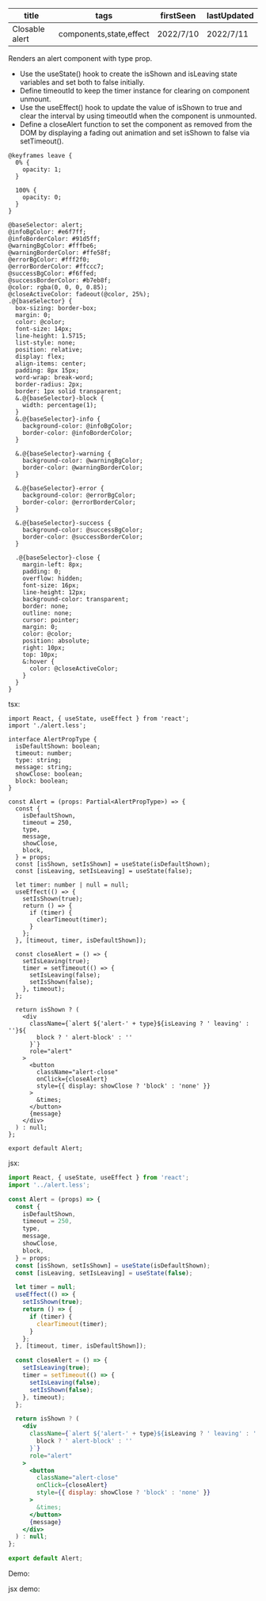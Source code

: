 | title          | tags                    | firstSeen | lastUpdated |
| -------------- | ----------------------- | --------- | ----------- |
| Closable alert | components,state,effect | 2022/7/10 | 2022/7/11   |

Renders an alert component with type prop.

- Use the useState() hook to create the isShown and isLeaving state variables and set both to false initially.
- Define timeoutId to keep the timer instance for clearing on component unmount.
- Use the useEffect() hook to update the value of isShown to true and clear the interval by using timeoutId when the component is unmounted.
- Define a closeAlert function to set the component as removed from the DOM by displaying a fading out animation and set isShown to false via setTimeout().

```less | pure
@keyframes leave {
  0% {
    opacity: 1;
  }

  100% {
    opacity: 0;
  }
}

@baseSelector: alert;
@infoBgColor: #e6f7ff;
@infoBorderColor: #91d5ff;
@warningBgColor: #fffbe6;
@warningBorderColor: #ffe58f;
@errorBgColor: #fff2f0;
@errorBorderColor: #ffccc7;
@successBgColor: #f6ffed;
@successBorderColor: #b7eb8f;
@color: rgba(0, 0, 0, 0.85);
@closeActiveColor: fadeout(@color, 25%);
.@{baseSelector} {
  box-sizing: border-box;
  margin: 0;
  color: @color;
  font-size: 14px;
  line-height: 1.5715;
  list-style: none;
  position: relative;
  display: flex;
  align-items: center;
  padding: 8px 15px;
  word-wrap: break-word;
  border-radius: 2px;
  border: 1px solid transparent;
  &.@{baseSelector}-block {
    width: percentage(1);
  }
  &.@{baseSelector}-info {
    background-color: @infoBgColor;
    border-color: @infoBorderColor;
  }

  &.@{baseSelector}-warning {
    background-color: @warningBgColor;
    border-color: @warningBorderColor;
  }

  &.@{baseSelector}-error {
    background-color: @errorBgColor;
    border-color: @errorBorderColor;
  }

  &.@{baseSelector}-success {
    background-color: @successBgColor;
    border-color: @successBorderColor;
  }

  .@{baseSelector}-close {
    margin-left: 8px;
    padding: 0;
    overflow: hidden;
    font-size: 16px;
    line-height: 12px;
    background-color: transparent;
    border: none;
    outline: none;
    cursor: pointer;
    margin: 0;
    color: @color;
    position: absolute;
    right: 10px;
    top: 10px;
    &:hover {
      color: @closeActiveColor;
    }
  }
}
```

tsx:

```tsx | pure
import React, { useState, useEffect } from 'react';
import './alert.less';

interface AlertPropType {
  isDefaultShown: boolean;
  timeout: number;
  type: string;
  message: string;
  showClose: boolean;
  block: boolean;
}

const Alert = (props: Partial<AlertPropType>) => {
  const {
    isDefaultShown,
    timeout = 250,
    type,
    message,
    showClose,
    block,
  } = props;
  const [isShown, setIsShown] = useState(isDefaultShown);
  const [isLeaving, setIsLeaving] = useState(false);

  let timer: number | null = null;
  useEffect(() => {
    setIsShown(true);
    return () => {
      if (timer) {
        clearTimeout(timer);
      }
    };
  }, [timeout, timer, isDefaultShown]);

  const closeAlert = () => {
    setIsLeaving(true);
    timer = setTimeout(() => {
      setIsLeaving(false);
      setIsShown(false);
    }, timeout);
  };

  return isShown ? (
    <div
      className={`alert ${'alert-' + type}${isLeaving ? ' leaving' : ''}${
        block ? ' alert-block' : ''
      }`}
      role="alert"
    >
      <button
        className="alert-close"
        onClick={closeAlert}
        style={{ display: showClose ? 'block' : 'none' }}
      >
        &times;
      </button>
      {message}
    </div>
  ) : null;
};

export default Alert;
```

jsx:

```jsx | pure
import React, { useState, useEffect } from 'react';
import '../alert.less';

const Alert = (props) => {
  const {
    isDefaultShown,
    timeout = 250,
    type,
    message,
    showClose,
    block,
  } = props;
  const [isShown, setIsShown] = useState(isDefaultShown);
  const [isLeaving, setIsLeaving] = useState(false);

  let timer = null;
  useEffect(() => {
    setIsShown(true);
    return () => {
      if (timer) {
        clearTimeout(timer);
      }
    };
  }, [timeout, timer, isDefaultShown]);

  const closeAlert = () => {
    setIsLeaving(true);
    timer = setTimeout(() => {
      setIsLeaving(false);
      setIsShown(false);
    }, timeout);
  };

  return isShown ? (
    <div
      className={`alert ${'alert-' + type}${isLeaving ? ' leaving' : ''}${
        block ? ' alert-block' : ''
      }`}
      role="alert"
    >
      <button
        className="alert-close"
        onClick={closeAlert}
        style={{ display: showClose ? 'block' : 'none' }}
      >
        &times;
      </button>
      {message}
    </div>
  ) : null;
};

export default Alert;
```

Demo:

<code src="./Demo.tsx"></code>

jsx demo:

<code src="./jsx/Demo.jsx"></code>
